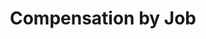 ---
layout: results-jobs
title: Compensation by Job
permalink: /philly/jobs
summary: Compensation by Job
---